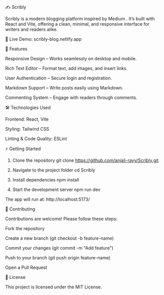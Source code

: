 ✍️ Scribly

Scribly is a modern blogging platform inspired by Medium
.
It’s built with React and Vite, offering a clean, minimal, and responsive interface for writers and readers alike.

🔗 Live Demo: scribly-blog.netlify.app

🚀 Features

Responsive Design – Works seamlessly on desktop and mobile.

Rich Text Editor – Format text, add images, and insert links.

User Authentication – Secure login and registration.

Markdown Support – Write posts easily using Markdown.

Commenting System – Engage with readers through comments.

🛠️ Technologies Used

Frontend: React, Vite

Styling: Tailwind CSS

Linting & Code Quality: ESLint

⚡ Getting Started
1. Clone the repository
git clone https://github.com/anjali-rayy/Scribly.git

2. Navigate to the project folder
cd Scribly

3. Install dependencies
npm install

4. Start the development server
npm run dev


The app will run at: http://localhost:5173/

🤝 Contributing

Contributions are welcome! Please follow these steps:

Fork the repository

Create a new branch (git checkout -b feature-name)

Commit your changes (git commit -m "Add feature")

Push to your branch (git push origin feature-name)

Open a Pull Request

📄 License

This project is licensed under the MIT License.
